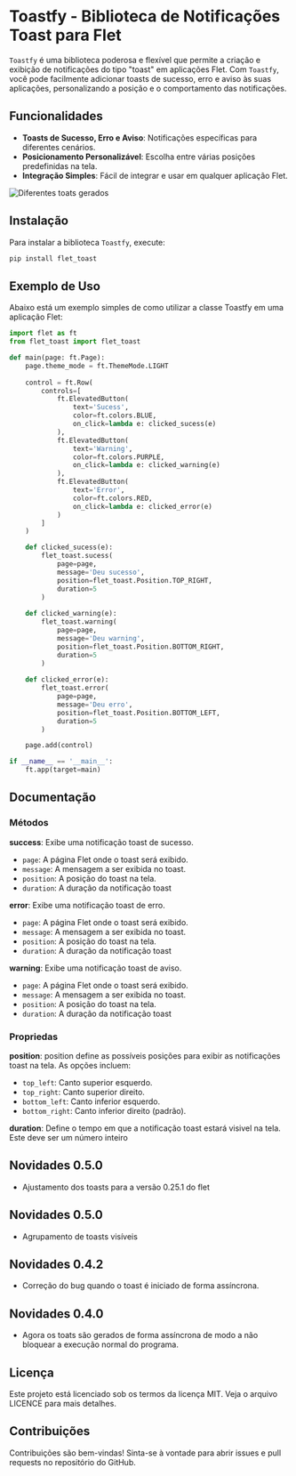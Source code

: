 # Toastfy - Biblioteca de Notificações Toast para Flet

`Toastfy` é uma biblioteca poderosa e flexível que permite a criação e exibição de notificações do tipo "toast" em aplicações Flet. Com `Toastfy`, você pode facilmente adicionar toasts de sucesso, erro e aviso às suas aplicações, personalizando a posição e o comportamento das notificações.

## Funcionalidades

- **Toasts de Sucesso, Erro e Aviso**: Notificações específicas para diferentes cenários.
- **Posicionamento Personalizável**: Escolha entre várias posições predefinidas na tela.
- **Integração Simples**: Fácil de integrar e usar em qualquer aplicação Flet.

![Diferentes toats gerados](https://raw.githubusercontent.com/webtechmoz/flet-toast/master/assets/flet_toast.png)

## Instalação

Para instalar a biblioteca `Toastfy`, execute:

```bash
pip install flet_toast
```
## Exemplo de Uso

Abaixo está um exemplo simples de como utilizar a classe Toastfy em uma aplicação Flet:
```python
import flet as ft
from flet_toast import flet_toast

def main(page: ft.Page):
    page.theme_mode = ft.ThemeMode.LIGHT
    
    control = ft.Row(
        controls=[
            ft.ElevatedButton(
                text='Sucess',
                color=ft.colors.BLUE,
                on_click=lambda e: clicked_sucess(e)
            ),
            ft.ElevatedButton(
                text='Warning',
                color=ft.colors.PURPLE,
                on_click=lambda e: clicked_warning(e)
            ),
            ft.ElevatedButton(
                text='Error',
                color=ft.colors.RED,
                on_click=lambda e: clicked_error(e)
            )
        ]
    )

    def clicked_sucess(e):
        flet_toast.sucess(
            page=page,
            message='Deu sucesso',
            position=flet_toast.Position.TOP_RIGHT,
            duration=5
        )
    
    def clicked_warning(e):
        flet_toast.warning(
            page=page,
            message='Deu warning',
            position=flet_toast.Position.BOTTOM_RIGHT,
            duration=5
        )
    
    def clicked_error(e):
        flet_toast.error(
            page=page,
            message='Deu erro',
            position=flet_toast.Position.BOTTOM_LEFT,
            duration=5
        )

    page.add(control)

if __name__ == '__main__':
    ft.app(target=main)
```

## Documentação

### Métodos
**success**:
Exibe uma notificação toast de sucesso.

- `page`: A página Flet onde o toast será exibido.
- `message`: A mensagem a ser exibida no toast.
- `position`: A posição do toast na tela.
- `duration`: A duração da notificação toast

**error**:
Exibe uma notificação toast de erro.

- `page`: A página Flet onde o toast será exibido.
- `message`: A mensagem a ser exibida no toast.
- `position`: A posição do toast na tela.
- `duration`: A duração da notificação toast

**warning**:
Exibe uma notificação toast de aviso.

- `page`: A página Flet onde o toast será exibido.
- `message`: A mensagem a ser exibida no toast.
- `position`: A posição do toast na tela.
- `duration`: A duração da notificação toast

### Propriedas
**position**:
position define as possíveis posições para exibir as notificações toast na tela. As opções incluem:

- `top_left`: Canto superior esquerdo.
- `top_right`: Canto superior direito.
- `bottom_left`: Canto inferior esquerdo.
- `bottom_right`: Canto inferior direito (padrão).

**duration**:
Define o tempo em que a notificação toast estará visivel na tela. Este deve ser um número inteiro

## Novidades 0.5.0
- Ajustamento dos toasts para a versão 0.25.1 do flet

## Novidades 0.5.0
- Agrupamento de toasts visíveis

## Novidades 0.4.2
- Correção do bug quando o toast é iniciado de forma assíncrona.

## Novidades 0.4.0
- Agora os toats são gerados de forma assíncrona de modo a não bloquear a execução normal do programa.

## Licença
Este projeto está licenciado sob os termos da licença MIT. Veja o arquivo LICENCE para mais detalhes.

## Contribuições
Contribuições são bem-vindas! Sinta-se à vontade para abrir issues e pull requests no repositório do GitHub.